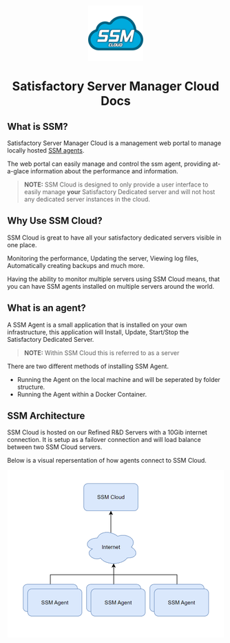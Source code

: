 <p align="center">
  <img src="/public/images/ssm_logo128.png" alt="ssm logo"/>
</p>

<h1 align="center">Satisfactory Server Manager Cloud Docs</h1>

## What is SSM?

Satisfactory Server Manager Cloud is a management web portal to manage locally hosted [SSM agents](#what-is-an-agent).

The web portal can easily manage and control the ssm agent, providing at-a-glace information about the performance and information.

> **NOTE:** SSM Cloud is designed to only provide a user interface to easily manage **your** Satisfactory Dedicated server and will not host any dedicated server instances in the cloud.

## Why Use SSM Cloud?

SSM Cloud is great to have all your satisfactory dedicated servers visible in one place.

Monitoring the performance, Updating the server, Viewing log files, Automatically creating backups and much more.

Having the ability to monitor multiple servers using SSM Cloud means, that you can have SSM agents installed on multiple servers around the world.

## What is an agent?

A SSM Agent is a small application that is installed on your own infrastructure, this application will Install, Update, Start/Stop the Satisfactory Dedicated Server.

> **NOTE:** Within SSM Cloud this is referred to as a server

There are two different methods of installing SSM Agent.

-   Running the Agent on the local machine and will be seperated by folder structure.
-   Running the Agent within a Docker Container.

## SSM Architecture

SSM Cloud is hosted on our Refined R&D Servers with a 10Gib internet connection. It is setup as a failover connection and will load balance between two SSM Cloud servers.

Below is a visual repersentation of how agents connect to SSM Cloud.

<p align="center">
  <img src="/public/images/docs_ssm_arch.png" alt="ssm architecture"/>
</p>
